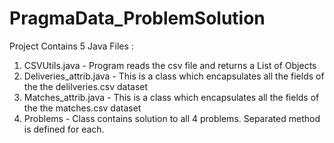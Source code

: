 # PragmaData_ProblemSolution

Project Contains 5 Java Files :
1. CSVUtils.java - Program reads the csv file and returns a List of Objects
2. Deliveries_attrib.java - This is a class which encapsulates all the fields of the the delilveries.csv dataset
3. Matches_attrib.java - This is a class which encapsulates all the fields of the the matches.csv dataset
4. Problems - Class contains solution to all 4 problems. Separated method is defined for each.  
